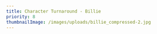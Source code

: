 ```yaml
---
title: Character Turnaround - Billie
priority: 8
thumbnailImage: /images/uploads/billie_compressed-2.jpg
---
```

